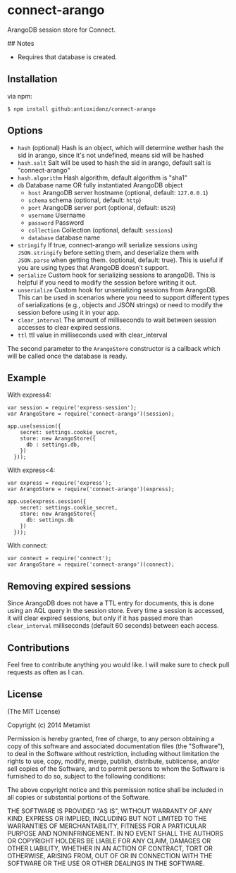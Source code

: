 connect-arango
==============

ArangoDB session store for Connect.

## Notes

* Requires that database is created.

## Installation

via npm:

    $ npm install github:antioxidanz/connect-arango

## Options

  - `hash` (optional) Hash is an object, which will determine wether hash the sid in arango, since it's not undefined, means sid will be hashed
  - `hash.salt` Salt will be used to hash the sid in arango, default salt is "connect-arango"
  - `hash.algorithm` Hash algorithm, default algorithm is "sha1"
  - `db` Database name OR fully instantiated ArangoDB object
      - `host` ArangoDB server hostname (optional, default: `127.0.0.1`)
      - `schema` schema (optional, default: `http`)
      - `port` ArangoDB server port (optional, default: `8529`)
      - `username` Username
      - `password` Password
      - `collection` Collection (optional, default: `sessions`)
      - `database` database name
  - `stringify` If true, connect-arango will serialize sessions using `JSON.stringify` before
                setting them, and deserialize them with `JSON.parse` when getting them.
                (optional, default: true). This is useful if you are using types that
                ArangoDB doesn't support.
  - `serialize` Custom hook for serializing sessions to arangoDB. This is helpful if you need
                to modify the session before writing it out.
  - `unserialize` Custom hook for unserializing sessions from ArangoDB. This can be used in
                scenarios where you need to support different types of serializations
                (e.g., objects and JSON strings) or need to modify the session before using
                it in your app.
  - `clear_interval` The amount of milliseconds to wait between session accesses to clear expired sessions.
  - `ttl` ttl value in milliseconds used with clear_interval

The second parameter to the `ArangoStore` constructor is a callback which will be called once the database is ready.

## Example

With express4:
    
    var session = require('express-session');
    var ArangoStore = require('connect-arango')(session);

    app.use(session({
        secret: settings.cookie_secret,
        store: new ArangoStore({
          db : settings.db,
        })
      }));

With express<4:

    var express = require('express');
    var ArangoStore = require('connect-arango')(express);

    app.use(express.session({
        secret: settings.cookie_secret,
        store: new ArangoStore({
          db: settings.db
        })
      }));

With connect:

    var connect = require('connect');
    var ArangoStore = require('connect-arango')(connect);

## Removing expired sessions

  Since ArangoDB does not have a TTL entry for documents, this is done using an AQL query in the session store.
  Every time a session is accessed, it will clear expired sessions, but only if it has passed more than `clear_interval` milliseconds (default 60 seconds)
  between each access.

## Contributions

  Feel free to contribute anything you would like. I will make sure to check pull requests as often as I can.

## License

(The MIT License)

Copyright (c) 2014 Metamist

Permission is hereby granted, free of charge, to any person obtaining a copy
of this software and associated documentation files (the "Software"), to deal
in the Software without restriction, including without limitation the rights
to use, copy, modify, merge, publish, distribute, sublicense, and/or sell
copies of the Software, and to permit persons to whom the Software is
furnished to do so, subject to the following conditions:

The above copyright notice and this permission notice shall be included in all
copies or substantial portions of the Software.

THE SOFTWARE IS PROVIDED "AS IS", WITHOUT WARRANTY OF ANY KIND, EXPRESS OR
IMPLIED, INCLUDING BUT NOT LIMITED TO THE WARRANTIES OF MERCHANTABILITY,
FITNESS FOR A PARTICULAR PURPOSE AND NONINFRINGEMENT. IN NO EVENT SHALL THE
AUTHORS OR COPYRIGHT HOLDERS BE LIABLE FOR ANY CLAIM, DAMAGES OR OTHER
LIABILITY, WHETHER IN AN ACTION OF CONTRACT, TORT OR OTHERWISE, ARISING FROM,
OUT OF OR IN CONNECTION WITH THE SOFTWARE OR THE USE OR OTHER DEALINGS IN THE
SOFTWARE.
